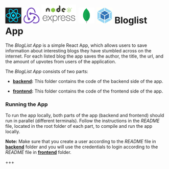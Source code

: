 <h1>
<img src="https://raw.githubusercontent.com/katerina-tziala/fullstackopen2019/master/documentation_images/react_logo.png" alt="react logo" width="50" height="50">
<img src="https://raw.githubusercontent.com/katerina-tziala/fullstackopen2019/master/documentation_images/redux_logo.png" alt="redux logo" width="50" height="50">
<img src="https://raw.githubusercontent.com/katerina-tziala/fullstackopen2019/master/documentation_images/node_express.png" alt="node express logo" width="auto" height="60">
<img src="https://raw.githubusercontent.com/katerina-tziala/fullstackopen2019/master/documentation_images/mongoDB_logo.png" alt="mongoDB logo" width="50" height="50">
<img src="https://raw.githubusercontent.com/katerina-tziala/fullstackopen2019/master/documentation_images/webpack_logo.png" alt="webapck logo" width="50" height="50">
Bloglist App<br/>
</h1>

The *BlogList App* is a simple React App, which allows users to save information about interesting blogs they have stumbled across on the internet. For each listed blog the app saves the author, the title, the url, and the amount of upvotes from users of the application.

The *BlogList App* consists of two parts:

* [**backend**](https://github.com/katerina-tziala/fullstackopen2019/tree/master/part7/bloglist/backend)**:** This folder contains the code of the backend side of the app. 

* [**frontend**](https://github.com/katerina-tziala/fullstackopen2019/tree/master/part7/bloglist/frontend)**:** This folder contains the code of the frontend side of the app.






<h3>Running the App</h3>

To run the app locally, both parts of the app (backend and frontend) should run in parallel (different terminals). Follow the instructions in the *README* file, located in the root folder of each part, to compile and run the app locally.

**Note:** Make sure that you create a user according to the *README* file in [**backend**](https://github.com/katerina-tziala/fullstackopen2019/tree/master/part7/bloglist/backend) folder and you will use the credentials to login according to the *README* file in [**frontend**](https://github.com/katerina-tziala/fullstackopen2019/tree/master/part7/bloglist/frontend) folder.

+++




